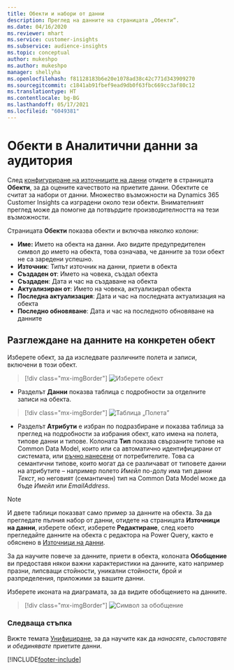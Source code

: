 ```yaml
---
title: Обекти и набори от данни
description: Преглед на данните на страницата „Обекти“.
ms.date: 04/16/2020
ms.reviewer: mhart
ms.service: customer-insights
ms.subservice: audience-insights
ms.topic: conceptual
author: mukeshpo
ms.author: mukeshpo
manager: shellyha
ms.openlocfilehash: f81128183b6e20e1078ad38c42c771d343909270
ms.sourcegitcommit: c1841ab91fbef9ead9db0f63fbc669cc3af80c12
ms.translationtype: HT
ms.contentlocale: bg-BG
ms.lasthandoff: 05/17/2021
ms.locfileid: "6049381"
---
```

# <a name="entities-in-audience-insights"></a>Обекти в Аналитични данни за аудитория

След [конфигуриране на източниците на данни](data-sources.md) отидете в страницата **Обекти**, за да оцените качеството на приетите данни. Обектите се считат за набори от данни. Множество възможности на Dynamics 365 Customer Insights са изградени около тези обекти. Внимателният преглед може да помогне да потвърдите производителността на тези възможности.

Страницата **Обекти** показва обекти и включва няколко колони:

- **Име:** Името на обекта на данни. Ако видите предупредителен символ до името на обекта, това означава, че данните за този обект не са заредени успешно.
- **Източник**: Типът източник на данни, приети в обекта
- **Създаден от**: Името на човека, създал обекта
- **Създаден**: Дата и час на създаване на обекта
- **Актуализиран от**: Името на човека, актуализирал обекта
- **Последна актуализация**: Дата и час на последната актуализация на обекта
- **Последно обновяване**: Дата и час на последното обновяване на данните

## <a name="exploring-a-specific-entitys-data"></a>Разглеждане на данните на конкретен обект

Изберете обект, за да изследвате различните полета и записи, включени в този обект.

> [!div class="mx-imgBorder"]
> ![Изберете обект](media/data-manager-entities-data.png "Избор на обект")

- Разделът **Данни** показва таблица с подробности за отделните записи на обекта.

> [!div class="mx-imgBorder"]
> ![Таблица „Полета”](media/data-manager-entities-fields.PNG "Таблица „Полета”")

- Разделът **Атрибути** е избран по подразбиране и показва таблица за преглед на подробности за избрания обект, като имена на полета, типове данни и типове. Колоната **Тип** показва свързаните типове на Common Data Model, които или са автоматично идентифицирани от системата, или [ръчно нанесени](map-entities.md) от потребителите. Това са семантични типове, които могат да се различават от типовете данни на атрибутите – например полето *Имейл* по-долу има тип данни *Текст*, но неговият (семантичен) тип на Common Data Model може да бъде *Имейл* или *EmailAddress*.

> [!NOTE]
> И двете таблици показват само пример за данните на обекта. За да прегледате пълния набор от данни, отидете на страницата **Източници на данни**, изберете обект, изберете **Редактиране**, след което прегледайте данните на обекта с редактора на Power Query, както е обяснено в [Източници на данни](data-sources.md).

За да научите повече за данните, приети в обекта, колоната **Обобщение** ви предоставя някои важни характеристики на данните, като например празни, липсващи стойности, уникални стойности, брой и разпределения, приложими за вашите данни.

Изберете иконата на диаграмата, за да видите обобщението на данните.

> [!div class="mx-imgBorder"]
> ![Символ за обобщение](media/data-manager-entities-summary.png "Таблица за обобщение на данни")

### <a name="next-step"></a>Следваща стъпка

Вижте темата [Унифициране](data-unification.md), за да научите как да *нанасяте*, *съпоставяте* и *обединявате* приетите данни.


[!INCLUDE[footer-include](../includes/footer-banner.md)]
